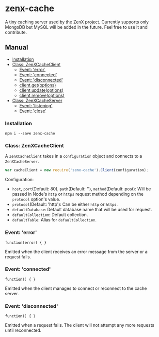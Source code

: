 # zenx-cache
A tiny caching server used by the [ZenX](https://github.com/raelgor/zenx) project. Currently supports only MongoDB but MySQL will be added in the future. Feel free to use it and contribute.

## Manual
* [Installation](#installation)
* [Class: ZenXCacheClient](#zcc)
  * [Event: 'error'](#zccee)
  * [Event: 'connected'](#zccec)
  * [Event: 'disconnected'](#zccedc)
  * [client.get(options)](#zccg)
  * [client.update(options)](#zccu)
  * [client.remove(options)](#zccr)
* [Class: ZenXCacheServer](#zcs)
  * [Event: 'listening'](#zcsel)
  * [Event: 'close'](#zcsec)

### <a name="installation">Installation</a>
```shell
npm i --save zenx-cache
```

### <a name="zcc">Class: ZenXCacheClient</a>
A `ZenXCacheClient` takes in a `configuration` object and connects to a `ZenXCacheServer`.
```js
var cacheClient = new require('zenx-cache').Client(configuration);
```

Configuration:
* `host`, `port`(Default: 80), `path`(Default: ''), `method`(Default: post): Will be passed in Node's `http` or `https` request method depending on the `protocol` option's value.
* `protocol`(Default: 'http'): Can be either `http` or `https`.
* `defaultDatabase`: Default database name that will be used for request.
* `defaultCollection`: Default collection.
* `defaultTable`: Alias for `defaultCollection`.

### <a name="zccee">Event: 'error'</a>
`function(error) { }`

Emitted when the client receives an error message from the server or a request fails.

### <a name="zccec">Event: 'connected'</a>
`function() { }`

Emitted when the client manages to connect or reconnect to the cache server.

### <a name="zccedc">Event: 'disconnected'</a>
`function() { }`

Emitted when a request fails. The client will not attempt any more requests until reconnected.

